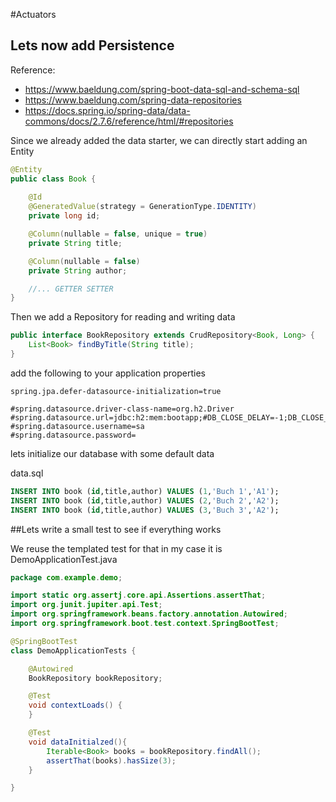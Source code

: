 #Actuators

## Lets now add Persistence
Reference: 
- https://www.baeldung.com/spring-boot-data-sql-and-schema-sql
- https://www.baeldung.com/spring-data-repositories
- https://docs.spring.io/spring-data/data-commons/docs/2.7.6/reference/html/#repositories


Since we already added the data starter, we can directly start adding an Entity

```java
@Entity
public class Book {
 
    @Id
    @GeneratedValue(strategy = GenerationType.IDENTITY)
    private long id;

    @Column(nullable = false, unique = true)
    private String title;

    @Column(nullable = false)
    private String author;

    //... GETTER SETTER
}
```

Then we add a Repository for reading and writing data

```java
public interface BookRepository extends CrudRepository<Book, Long> {
    List<Book> findByTitle(String title);
}
```


add the following to your application properties

```properties
spring.jpa.defer-datasource-initialization=true

#spring.datasource.driver-class-name=org.h2.Driver
#spring.datasource.url=jdbc:h2:mem:bootapp;#DB_CLOSE_DELAY=-1;DB_CLOSE_ON_EXIT=FALSE
#spring.datasource.username=sa
#spring.datasource.password=
```

lets initialize our database with some default data

data.sql
```sql
INSERT INTO book (id,title,author) VALUES (1,'Buch 1','A1');
INSERT INTO book (id,title,author) VALUES (2,'Buch 2','A2');
INSERT INTO book (id,title,author) VALUES (3,'Buch 3','A2');
```

##Lets write a small test to see if everything works

We reuse the templated test for that in my case it is DemoApplicationTest.java

```java
package com.example.demo;

import static org.assertj.core.api.Assertions.assertThat;
import org.junit.jupiter.api.Test;
import org.springframework.beans.factory.annotation.Autowired;
import org.springframework.boot.test.context.SpringBootTest;

@SpringBootTest
class DemoApplicationTests {

	@Autowired
	BookRepository bookRepository;

	@Test
	void contextLoads() {
	}

	@Test
	void dataInitialzed(){
		Iterable<Book> books = bookRepository.findAll();
		assertThat(books).hasSize(3);
	}

}

```